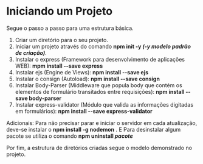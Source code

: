 # Iniciando um Projeto

Segue o passo a passo para uma estrutura básica.

1. Criar um diretório para o seu projeto.
1. Iniciar um projeto através do comando **npm init -y *(-y modelo padrão de criação)***.
1. Instalar o express (Framework para desenvolvimento de aplicações WEB): **mpm install --save express**
1. Instalar ejs (Engine de Views): **npm install --save ejs**
1. Instalar o consign (Autoload): **npm install --save consign**
1. Instalar Body-Parser (Middleware que popula body que contém os elementos de formulário transitados entre requisições): **npm install --save body-parser**
1. Instalar express-validator (Módulo que valida as informações digitadas em formulários): **npm install --save express-validator**

Adicionais: Para não precisar parar e iniciar o servidor em cada atualização, deve-se instalar o **npm install -g nodemon** . E Para desinstalar algum pacote se utiliza o comando **npm uninstall *pacote***

Por fim, a estrutura de diretórios criadas segue o modelo demonstrado no projeto.